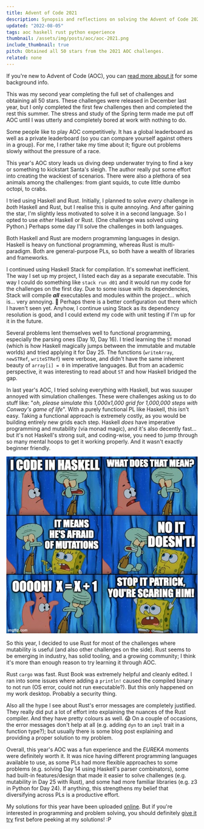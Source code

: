```yaml
---
title: Advent of Code 2021
description: Synopsis and reflections on solving the Advent of Code 2021 challenges.
updated: "2022-08-05"
tags: aoc haskell rust python experience
thumbnail: /assets/img/posts/aoc/aoc-2021.png
include_thumbnail: true
pitch: Obtained all 50 stars from the 2021 AOC challenges.
related: none
---
```


If you're new to Advent of Code (AOC), you can [read more about it](/tags/aoc) for some background info.

This was my second year completing the full set of challenges and obtaining all 50 stars. These challenges were released in December last year, but I only completed the first few challenges then and completed the rest this summer. The stress and study of the Spring term made me put off AOC until I was utterly and completely bored at work with nothing to do.

Some people like to play AOC competitively. It has a global leaderboard as well as a private leaderboard (so you can compare yourself against others in a group). For me, I rather take my time about it; figure out problems slowly without the pressure of a race.

This year's AOC story leads us diving deep underwater trying to find a key or something to kickstart Santa's sleigh. The author really put some effort into creating the wackiest of scenarios. There were also a plethora of sea animals among the challenges: from giant squids, to cute little dumbo octopi, to crabs.

I tried using Haskell and Rust. Initially, I planned to solve *every* challenge in *both* Haskell and Rust, but I realise this is quite annoying. And after gaining the star, I'm slightly less motivated to solve it in a second language. So I opted to use *either* Haskell or Rust. (One challenge was solved using Python.) Perhaps some day I'll solve the challenges in both languages.

Both Haskell and Rust are modern programming languages in design. Haskell is heavy on functional programming, whereas Rust is multi-paradigm. Both are general-purpose PLs, so both have a wealth of libraries and frameworks.

I continued using Haskell Stack for compilation. It's somewhat inefficient. The way I set up my project, I listed each day as a separate executable. This way I could do something like `stack run d01` and it would run my code for the challenges on the first day. Due to some issue with its dependencies, Stack will compile ***all*** executables and modules within the project... which is... very annoying. 🤮 Perhaps there is a better configuration out there which I haven't seen yet. Anyhow, I continue using Stack as its dependency resolution is good, and I could extend my code with unit testing if I'm up for it in the future.

Several problems lent themselves well to functional programming, especially the parsing ones (Day 10, Day 16). I tried learning the `ST` monad (which is how Haskell magically jumps between the immutable and mutable worlds) and tried applying it for Day 25. The functions (`writeArray`, `newSTRef`, `writeSTRef`) were verbose, and didn't have the same inherent beauty of `array[i] = 0` in imperative languages. But from an academic perspective, it was interesting to read about `ST` and how Haskell bridged the gap.

In last year's AOC, I tried solving everything with Haskell, but was suuuper annoyed with simulation challenges. These were challenges asking us to do stuff like: "*oh, please simulate this 1,000x1,000 grid for 1,000,000 steps with Conway's game of life*". With a purely functional PL like Haskell, this isn't easy. Taking a functional approach is extremely costly, as you would be building entirely new grids each step. Haskell *does* have imperative programming and mutability (via monad magic), and it's also decently fast... but it's not Haskell's strong suit, and coding-wise, you need to jump through so many mental hoops to get it working properly. And it wasn't exactly beginner friendly.

![](/assets/img/posts/aoc/haskell-mutations.jpeg)

So this year, I decided to use Rust for most of the challenges where mutability is useful (and also other challenges on the side). Rust seems to be emerging in industry, has solid tooling, and a growing community; I think it's more than enough reason to try learning it through AOC.

Rust `cargo` was fast. Rust Book was extremely helpful and cleanly edited. I ran into some issues where adding a `println!` caused the compiled binary to not run (OS error, could not run executable?). But this only happened on my work desktop. Probably a security thing.

Also all the hype I see about Rust's error messages are completely justified. They really did put a lot of effort into explaining the nuances of the Rust compiler. And they have pretty colours as well. 😱 On a couple of occasions, the error messages don't help at all (e.g. adding `dyn` to an `impl` trait in a function type?); but usually there is some blog post explaining and providing a proper solution to my problem.

Overall, this year's AOC was a fun experience and the *EUREKA* moments were definitely worth it. It was nice having different programming languages available to use, as some PLs had more flexible approaches to some problems (e.g. solving Day 14 using Haskell's parser combinators), some had built-in features/design that made it easier to solve challenges (e.g. mutability in Day 25 with Rust), and some had more familiar libraries (e.g. z3 in Python for Day 24). If anything, this strengthens my belief that diversifying across PLs is a productive effort.

My solutions for this year have been uploaded [online][repo]. But if you're interested in programming and problem solving, you should definitely [give it try][aoc] first before peeking at my solutions! :P

[aoc]: https://adventofcode.com/
[repo]: https://github.com/TrebledJ/aoc/tree/master/2021
